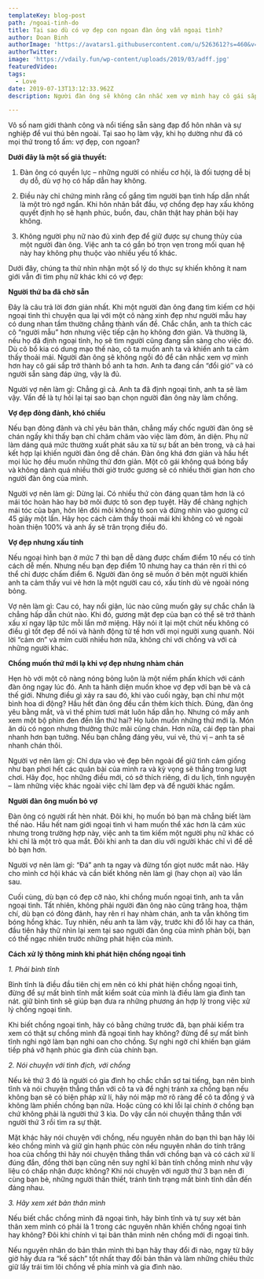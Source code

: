 ```yaml
---
templateKey: blog-post
path: /ngoai-tinh-do
title: Tại sao dù có vợ đẹp con ngoan đàn ông vẫn ngoại tình?
author: Doan Binh
authorImage: 'https://avatars1.githubusercontent.com/u/5263612?s=460&v=4'
authorTwitter: 
image: 'https://vdaily.fun/wp-content/uploads/2019/03/adff.jpg'
featuredVideo: 
tags:
  - Love
date: 2019-07-13T13:12:33.962Z
description: Người đàn ông sẽ không cân nhắc xem vợ mình hay cô gái sắp trở thành bồ ai hơn ai. Anh ta cần “đổi gió″ và có người đáp ứng, vậy là đủ.

---
```


Vô số nam giới thành công và nổi tiếng sẵn sàng đạp đổ hôn nhân và sự nghiệp để vui thú bên ngoài. Tại sao họ làm vậy, khi họ dường như đã có mọi thứ trong tổ ấm: vợ đẹp, con ngoan?

**Dưới đây là một số giả thuyết:**

1. Đàn ông có quyền lực – những người có nhiều cơ hội, là đối tượng dễ bị dụ dỗ, dù vợ họ có hấp dẫn hay không.

2. Điều này chỉ chứng minh rằng cố gắng tìm người bạn tình hấp dẫn nhất là một trò ngớ ngẩn. Khi hôn nhân bắt đầu, vợ chồng đẹp hay xấu không quyết định họ sẽ hạnh phúc, buồn, đau, chân thật hay phản bội hay không.

3. Không người phụ nữ nào đủ xinh đẹp để giữ được sự chung thủy của một người đàn ông. Việc anh ta có gắn bó trọn vẹn trong mối quan hệ này hay không phụ thuộc vào nhiều yếu tố khác.

Dưới đây, chúng ta thử nhìn nhận một số lý do thực sự khiến không ít nam giới vẫn đi tìm phụ nữ khác khi có vợ đẹp:

**Người thứ ba đã chờ sẵn**

Đây là câu trả lời đơn giản nhất. Khi một người đàn ông đang tìm kiếm cơ hội ngoại tình thì chuyện qua lại với một cô nàng xinh đẹp như người mẫu hay có dung nhan tầm thường chẳng thành vấn đề. Chắc chắn, anh ta thích các cô “người mẫu” hơn nhưng việc tiếp cận họ không đơn giản. Và thường là, nếu họ đã định ngoại tình, họ sẽ tìm người cũng đang sẵn sàng cho việc đó. Dù cô bồ kia có dung mạo thế nào, cô ta muốn anh ta và khiến anh ta cảm thấy thoải mái. Người đàn ông sẽ không ngồi đó để cân nhắc xem vợ mình hơn hay cô gái sắp trở thành bồ anh ta hơn. Anh ta đang cần “đổi gió″ và có người sẵn sàng đáp ứng, vậy là đủ.

Người vợ nên làm gì: Chẳng gì cả. Anh ta đã định ngoại tình, anh ta sẽ làm vậy. Vấn đề là tự hỏi lại tại sao bạn chọn người đàn ông này làm chồng.

**Vợ đẹp đỏng đảnh, khó chiều**

Nếu bạn đỏng đảnh và chỉ yêu bản thân, chẳng mấy chốc người đàn ông sẽ chán ngấy khi thấy bạn chỉ chăm chăm vào việc làm đỏm, ăn diện. Phụ nữ làm dáng quá mức thường xuất phát sâu xa từ sự bất an bên trong, và cả hai kết hợp lại khiến người đàn ông dễ chán. Đàn ông khá đơn giản và hầu hết mọi lúc họ đều muốn những thứ đơn giản. Một cô gái không quá bóng bẩy và không dành quá nhiều thời giờ trước gương sẽ có nhiều thời gian hơn cho người đàn ông của mình.

Người vợ nên làm gì: Dừng lại. Có nhiều thứ còn đáng quan tâm hơn là có mái tóc hoàn hảo hay bờ môi được tô son đẹp tuyệt. Hãy để chàng nghịch mái tóc của bạn, hôn lên đôi môi không tô son và đừng nhìn vào gương cứ 45 giây một lần. Hãy học cách cảm thấy thoải mái khi không có vẻ ngoài hoàn thiện 100% và anh ấy sẽ trân trọng điều đó.

**Vợ đẹp nhưng xấu tính**

Nếu ngoại hình bạn ở mức 7 thì bạn dễ dàng được chấm điểm 10 nếu có tính cách dễ mến. Nhưng nếu bạn đẹp điểm 10 nhưng hay ca thán rên rỉ thì có thể chỉ được chấm điểm 6. Người đàn ông sẽ muốn ở bên một người khiến anh ta cảm thấy vui vẻ hơn là một người cau có, xấu tính dù vẻ ngoài nóng bỏng.

Vợ nên làm gì: Cau có, hay nổi giận, lúc nào cũng muốn gây sự chắc chắn là chẳng hấp dẫn chút nào. Khi đó, gương mặt đẹp của bạn có thể sẽ trở thành xấu xí ngay lập tức mỗi lần mở miệng. Hãy nói ít lại một chút nếu không có điều gì tốt đẹp để nói và hành động tử tế hơn với mọi người xung quanh. Nói lời “cảm ơn” và mỉm cười nhiều hơn nữa, không chỉ với chồng và với cả những người khác.

**Chồng muốn thứ mới lạ khi vợ đẹp nhưng nhàm chán**

Hẹn hò với một cô nàng nóng bỏng luôn là một niềm phấn khích với cánh đàn ông ngay lúc đó. Anh ta hãnh diện muốn khoe vợ đẹp với bạn bè và cả thế giới. Nhưng điều gì xảy ra sau đó, khi vào cuối ngày, bạn chỉ như một bình hoa di động? Hầu hết đàn ông đều cần thêm kích thích. Đúng, đàn ông yêu bằng mắt, và vì thế phim tươi mát luôn hấp dẫn họ. Nhưng có mấy anh xem một bộ phim đen đến lần thứ hai? Họ luôn muốn những thứ mới lạ. Món ăn dù có ngon nhưng thưởng thức mãi cũng chán. Hơn nữa, cái đẹp tàn phai nhanh hơn bạn tưởng. Nếu bạn chẳng đáng yêu, vui vẻ, thú vị – anh ta sẽ nhanh chán thôi.

Người vợ nên làm gì: Chỉ dựa vào vẻ đẹp bên ngoài để giữ tình cảm giống như bạn phơi hết các quân bài của mình ra và kỳ vọng sẽ thắng trong lượt chơi. Hãy đọc, học những điều mới, có sở thích riêng, đi du lịch, tình nguyện – làm những việc khác ngoài việc chỉ làm đẹp và để người khác ngắm.

**Người đàn ông muốn bỏ vợ**

Đàn ông có người rất hèn nhát. Đôi khi, họ muốn bỏ bạn mà chẳng biết làm thế nào. Hầu hết nam giới ngoại tình vì ham muốn thể xác hơn là cảm xúc nhưng trong trường hợp này, việc anh ta tìm kiếm một người phụ nữ khác có khi chỉ là một trò qua mắt. Đôi khi anh ta dan díu với người khác chỉ vì để dễ bỏ bạn hơn.

Người vợ nên làm gì: “Đá” anh ta ngay và đừng tốn giọt nước mắt nào. Hãy cho mình cơ hội khác và cần biết không nên làm gì (hay chọn ai) vào lần sau.

Cuối cùng, dù bạn có đẹp cỡ nào, khi chồng muốn ngoại tình, anh ta vẫn ngoại tình. Tất nhiên, không phải người đàn ông nào cũng trăng hoa, thậm chí, dù bạn có đỏng đảnh, hay rên rỉ hay nhàm chán, anh ta vẫn không tìm bóng hồng khác. Tuy nhiên, nếu anh ta làm vậy, trước khi đổ lỗi hay ca thán, đầu tiên hãy thử nhìn lại xem tại sao người đàn ông của mình phản bội, bạn có thể ngạc nhiên trước những phát hiện của mình.

**Cách xử lý thông minh khi phát hiện chồng ngoại tình**

*1. Phải bình tĩnh*

Bình tĩnh là điều đầu tiên chị em nên có khi phát hiện chồng ngoại tình, đừng để sự mất bình tĩnh mất kiểm soát của mình là điều làm gia đình tan nát. giữ bình tình sẽ giúp bạn đưa ra những phương án hợp lý trong việc xử lý chồng ngoại tình.

Khi biết chồng ngoại tình, hãy có bằng chứng trước đã, bạn phải kiểm tra xem có thật sự chồng mình đã ngoại tình hay không? đừng để sự mất bình tĩnh nghi ngờ làm bạn nghi oan cho chồng. Sự nghi ngờ chỉ khiến bạn giám tiếp phá vỡ hạnh phúc gia đình của chính bạn.

*2. Nói chuyện với tình địch, với chồng*

Nếu kẻ thứ 3 đó là người có gia đình họ chắc chắn sợ tai tiếng, bạn nên bình tĩnh và nói chuyện thẳng thắn với cô ta và đề nghị tránh xa chồng bạn nếu không bạn sẽ có biện pháp xử lí, hãy nói mập mờ rõ ràng để cô ta đồng ý và không làm phiền chồng bạn nữa. Hoặc cũng có khi lỗi lại chính ở chồng bạn chứ không phải là người thứ 3 kìa. Do vậy cần nói chuyện thẳng thắn với người thứ 3 rồi tìm ra sự thật.

Mặt khác hãy nói chuyện với chồng, nếu nguyên nhân do bạn thì bạn hãy lôi kéo chồng mình và giữ gìn hạnh phúc còn nếu nguyên nhân do tính trăng hoa của chồng thì hãy nói chuyện thẳng thắn với chồng bạn và có cách xử lí đúng đắn, đồng thời bạn cũng nên suy nghĩ kĩ bản tính chồng mình như vậy liệu có chấp nhận được không? Khi nói chuyện với ngườ thứ 3 bạn nên đi cùng bạn bè, những người thân thiết, tránh tình trạng mất bình tĩnh dẫn đến đáng nhau.

*3. Hãy xem xét bản thân mình*

Nếu biết chắc chồng mình đã ngoại tình, hãy bình tĩnh và tự suy xét bản thân xem mình có phải là 1 trong các nguyên nhân khiến chồng ngoại tình hay không? Đôi khi chính vì tại bản thân mình nên chồng mới đi ngoại tình.

Nếu nguyên nhân do bản thân mình thì bạn hãy thay đổi đi nào, ngay từ bây giờ hãy đưa ra “kế sách” tốt nhất thay đổi bản thân và làm những chiêu thức giữ lấy trái tim lôi chồng về phía mình và gia đình nào.
